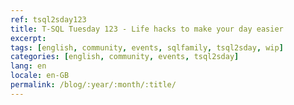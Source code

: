 ```yaml
---
ref: tsql2sday123
title: T-SQL Tuesday 123 - Life hacks to make your day easier
excerpt: 
tags: [english, community, events, sqlfamily, tsql2sday, wip]
categories: [english, community, events, tsql2sday]
lang: en
locale: en-GB
permalink: /blog/:year/:month/:title/
---
```


